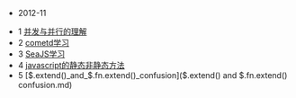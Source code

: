 * 2012-11
 - 1 [并发与并行的理解](concurrency&parallelism.md)
 - 2 [cometd学习](cometd.md)
 - 3 [SeaJS学习](seajs_learning.md)
 - 4 [javascript的静态非静态方法](js_methods.md)
 - 5 [$.extend()_and_$.fn.extend()_confusion]($.extend() and $.fn.extend() confusion.md)